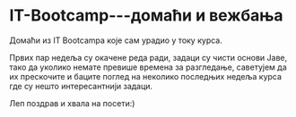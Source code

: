 # IT-Bootcamp---домаћи и вежбања
Домаћи из IT Bootcampa које сам урадио у току курса.

Првих пар недеља су окачене реда ради, задаци су чисти основи Јаве, тако да уколико немате превише времена за разгледање, саветујем да
их прескочите и баците поглед на неколико последњих недеља курса где су нешто интересантнији задаци.

Леп поздрав и хвала на посети:)
